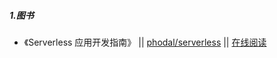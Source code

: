##### 1.图书

* 《Serverless 应用开发指南》 || [phodal/serverless](https://github.com/phodal/serverless) || [在线阅读](https://github.com/phodal/serverless) 

